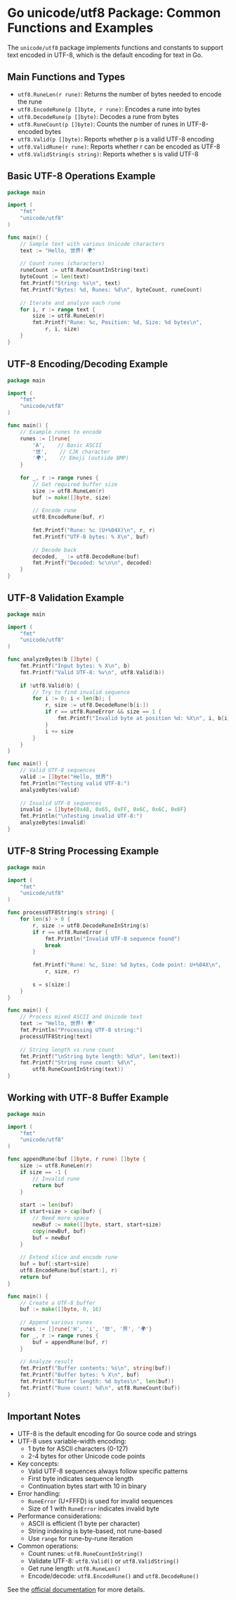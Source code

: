 # Go unicode/utf8 Package: Common Functions and Examples

The `unicode/utf8` package implements functions and constants to support text encoded in UTF-8, which is the default encoding for text in Go.

## Main Functions and Types
- `utf8.RuneLen(r rune)`: Returns the number of bytes needed to encode the rune
- `utf8.EncodeRune(p []byte, r rune)`: Encodes a rune into bytes
- `utf8.DecodeRune(p []byte)`: Decodes a rune from bytes
- `utf8.RuneCount(p []byte)`: Counts the number of runes in UTF-8-encoded bytes
- `utf8.Valid(p []byte)`: Reports whether p is a valid UTF-8 encoding
- `utf8.ValidRune(r rune)`: Reports whether r can be encoded as UTF-8
- `utf8.ValidString(s string)`: Reports whether s is valid UTF-8

## Basic UTF-8 Operations Example
```go
package main

import (
    "fmt"
    "unicode/utf8"
)

func main() {
    // Sample text with various Unicode characters
    text := "Hello, 世界! 🌍"
    
    // Count runes (characters)
    runeCount := utf8.RuneCountInString(text)
    byteCount := len(text)
    fmt.Printf("String: %s\n", text)
    fmt.Printf("Bytes: %d, Runes: %d\n", byteCount, runeCount)
    
    // Iterate and analyze each rune
    for i, r := range text {
        size := utf8.RuneLen(r)
        fmt.Printf("Rune: %c, Position: %d, Size: %d bytes\n", 
            r, i, size)
    }
}
```

## UTF-8 Encoding/Decoding Example
```go
package main

import (
    "fmt"
    "unicode/utf8"
)

func main() {
    // Example runes to encode
    runes := []rune{
        'A',    // Basic ASCII
        '世',    // CJK character
        '🌍',    // Emoji (outside BMP)
    }
    
    for _, r := range runes {
        // Get required buffer size
        size := utf8.RuneLen(r)
        buf := make([]byte, size)
        
        // Encode rune
        utf8.EncodeRune(buf, r)
        
        fmt.Printf("Rune: %c (U+%04X)\n", r, r)
        fmt.Printf("UTF-8 bytes: % X\n", buf)
        
        // Decode back
        decoded, _ := utf8.DecodeRune(buf)
        fmt.Printf("Decoded: %c\n\n", decoded)
    }
}
```

## UTF-8 Validation Example
```go
package main

import (
    "fmt"
    "unicode/utf8"
)

func analyzeBytes(b []byte) {
    fmt.Printf("Input bytes: % X\n", b)
    fmt.Printf("Valid UTF-8: %v\n", utf8.Valid(b))
    
    if !utf8.Valid(b) {
        // Try to find invalid sequence
        for i := 0; i < len(b); {
            r, size := utf8.DecodeRune(b[i:])
            if r == utf8.RuneError && size == 1 {
                fmt.Printf("Invalid byte at position %d: %X\n", i, b[i])
            }
            i += size
        }
    }
}

func main() {
    // Valid UTF-8 sequences
    valid := []byte("Hello, 世界")
    fmt.Println("Testing valid UTF-8:")
    analyzeBytes(valid)
    
    // Invalid UTF-8 sequences
    invalid := []byte{0x48, 0x65, 0xFF, 0x6C, 0x6C, 0x6F}
    fmt.Println("\nTesting invalid UTF-8:")
    analyzeBytes(invalid)
}
```

## UTF-8 String Processing Example
```go
package main

import (
    "fmt"
    "unicode/utf8"
)

func processUTF8String(s string) {
    for len(s) > 0 {
        r, size := utf8.DecodeRuneInString(s)
        if r == utf8.RuneError {
            fmt.Println("Invalid UTF-8 sequence found")
            break
        }
        
        fmt.Printf("Rune: %c, Size: %d bytes, Code point: U+%04X\n",
            r, size, r)
        
        s = s[size:]
    }
}

func main() {
    // Process mixed ASCII and Unicode text
    text := "Hello, 世界! 🌍"
    fmt.Println("Processing UTF-8 string:")
    processUTF8String(text)
    
    // String length vs rune count
    fmt.Printf("\nString byte length: %d\n", len(text))
    fmt.Printf("String rune count: %d\n", 
        utf8.RuneCountInString(text))
}
```

## Working with UTF-8 Buffer Example
```go
package main

import (
    "fmt"
    "unicode/utf8"
)

func appendRune(buf []byte, r rune) []byte {
    size := utf8.RuneLen(r)
    if size == -1 {
        // Invalid rune
        return buf
    }
    
    start := len(buf)
    if start+size > cap(buf) {
        // Need more space
        newBuf := make([]byte, start, start+size)
        copy(newBuf, buf)
        buf = newBuf
    }
    
    // Extend slice and encode rune
    buf = buf[:start+size]
    utf8.EncodeRune(buf[start:], r)
    return buf
}

func main() {
    // Create a UTF-8 buffer
    buf := make([]byte, 0, 16)
    
    // Append various runes
    runes := []rune{'H', 'i', '世', '界', '🌍'}
    for _, r := range runes {
        buf = appendRune(buf, r)
    }
    
    // Analyze result
    fmt.Printf("Buffer contents: %s\n", string(buf))
    fmt.Printf("Buffer bytes: % X\n", buf)
    fmt.Printf("Buffer length: %d bytes\n", len(buf))
    fmt.Printf("Rune count: %d\n", utf8.RuneCount(buf))
}
```

## Important Notes
- UTF-8 is the default encoding for Go source code and strings
- UTF-8 uses variable-width encoding:
  - 1 byte for ASCII characters (0-127)
  - 2-4 bytes for other Unicode code points
- Key concepts:
  - Valid UTF-8 sequences always follow specific patterns
  - First byte indicates sequence length
  - Continuation bytes start with 10 in binary
- Error handling:
  - `RuneError` (U+FFFD) is used for invalid sequences
  - Size of 1 with `RuneError` indicates invalid byte
- Performance considerations:
  - ASCII is efficient (1 byte per character)
  - String indexing is byte-based, not rune-based
  - Use `range` for rune-by-rune iteration
- Common operations:
  - Count runes: `utf8.RuneCountInString()`
  - Validate UTF-8: `utf8.Valid()` or `utf8.ValidString()`
  - Get rune length: `utf8.RuneLen()`
  - Encode/decode: `utf8.EncodeRune()` and `utf8.DecodeRune()`

See the [official documentation](https://pkg.go.dev/unicode/utf8) for more details.
